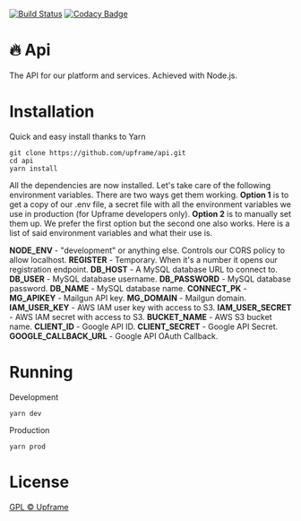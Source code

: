 [![Build Status](https://travis-ci.com/upframe/api.svg?branch=master)](https://travis-ci.com/upframe/api)
[![Codacy Badge](https://api.codacy.com/project/badge/Grade/4e8c21bef65d479990a8aa8219976218)](https://www.codacy.com/app/Upframe/api?utm_source=github.com&amp;utm_medium=referral&amp;utm_content=upframe/api&amp;utm_campaign=Badge_Grade)

# 🔥 Api
The API for our platform and services. Achieved with Node.js.

# Installation

Quick and easy install thanks to Yarn

```
git clone https://github.com/upframe/api.git
cd api
yarn install
```

All the dependencies are now installed. Let's take care of the following environment variables. There are two ways get them working. **Option 1** is to get a copy of our .env file, a secret file with all the environment variables we use in production (for Upframe developers only). **Option 2** is to manually set them up. We prefer the first option but the second one also works. Here is a list of said environment variables and what their use is.

**NODE_ENV** - "development" or anything else. Controls our CORS policy to allow localhost.
**REGISTER** - Temporary. When it's a number it opens our registration endpoint.
**DB_HOST** - A MySQL database URL to connect to.
**DB_USER** - MySQL database username.
**DB_PASSWORD** - MySQL database password.
**DB_NAME** - MySQL database name.
**CONNECT_PK** - 
**MG_APIKEY** - Mailgun API key.
**MG_DOMAIN** - Mailgun domain.
**IAM_USER_KEY** - AWS IAM user key with access to S3.
**IAM_USER_SECRET** - AWS IAM secret with access to S3.
**BUCKET_NAME** - AWS S3 bucket name.
**CLIENT_ID** - Google API ID.
**CLIENT_SECRET** - Google API Secret.
**GOOGLE_CALLBACK_URL** - Google API OAuth Callback.

# Running

Development

```
yarn dev
```

Production

```
yarn prod
```

# License

[GPL © Upframe](../master/LICENSE)
